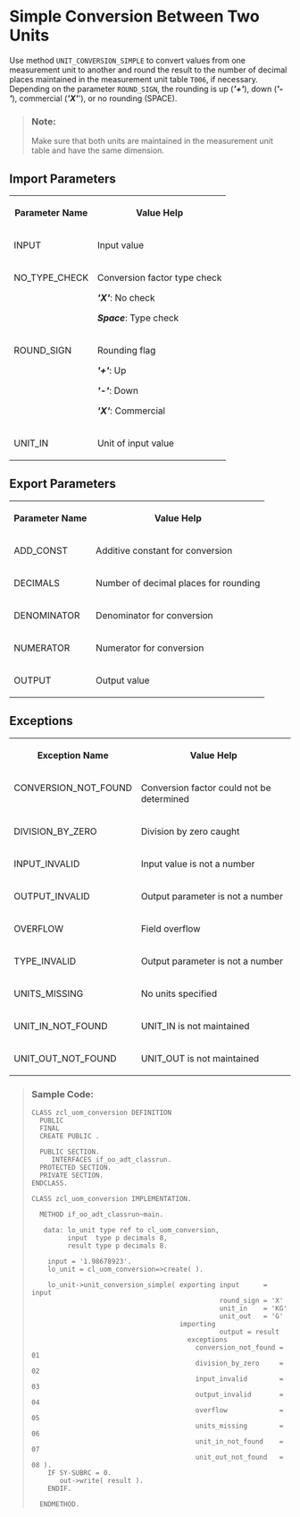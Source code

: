 <!-- loio4083add554614debb3766af36604cc80 -->

# Simple Conversion Between Two Units

Use method `UNIT_CONVERSION_SIMPLE` to convert values from one measurement unit to another and round the result to the number of decimal places maintained in the measurement unit table `T006`, if necessary. Depending on the parameter `ROUND_SIGN`, the rounding is up \(***'+'***\), down \(***'-'***\), commercial \(***'X'***'\), or no rounding \(SPACE\).

> ### Note:  
> Make sure that both units are maintained in the measurement unit table and have the same dimension.



<a name="loio4083add554614debb3766af36604cc80__section_qjw_n2m_rlb"/>

## Import Parameters

<a name="loio4083add554614debb3766af36604cc80__table_xvd_p2m_rlb"/>


<table>
<tr>
<th valign="top">

Parameter Name



</th>
<th valign="top">

Value Help



</th>
</tr>
<tr>
<td valign="top">

INPUT



</td>
<td valign="top">

Input value



</td>
</tr>
<tr>
<td valign="top">

NO\_TYPE\_CHECK



</td>
<td valign="top">

Conversion factor type check

***'X'***: No check

***Space***: Type check



</td>
</tr>
<tr>
<td valign="top">

ROUND\_SIGN



</td>
<td valign="top">

Rounding flag

***'+'***: Up

***'-'***: Down

***'X'***: Commercial



</td>
</tr>
<tr>
<td valign="top">

UNIT\_IN



</td>
<td valign="top">

Unit of input value



</td>
</tr>
</table>



<a name="loio4083add554614debb3766af36604cc80__section_am5_vfm_rlb"/>

## Export Parameters

<a name="loio4083add554614debb3766af36604cc80__table_tvy_wfm_rlb"/>


<table>
<tr>
<th valign="top">

Parameter Name



</th>
<th valign="top">

Value Help



</th>
</tr>
<tr>
<td valign="top">

ADD\_CONST



</td>
<td valign="top">

Additive constant for conversion



</td>
</tr>
<tr>
<td valign="top">

DECIMALS



</td>
<td valign="top">

Number of decimal places for rounding



</td>
</tr>
<tr>
<td valign="top">

DENOMINATOR



</td>
<td valign="top">

Denominator for conversion



</td>
</tr>
<tr>
<td valign="top">

NUMERATOR



</td>
<td valign="top">

Numerator for conversion



</td>
</tr>
<tr>
<td valign="top">

OUTPUT



</td>
<td valign="top">

Output value



</td>
</tr>
</table>



<a name="loio4083add554614debb3766af36604cc80__section_fkh_ggm_rlb"/>

## Exceptions

<a name="loio4083add554614debb3766af36604cc80__table_fcj_hgm_rlb"/>


<table>
<tr>
<th valign="top">

Exception Name



</th>
<th valign="top">

Value Help



</th>
</tr>
<tr>
<td valign="top">

CONVERSION\_NOT\_FOUND



</td>
<td valign="top">

Conversion factor could not be determined



</td>
</tr>
<tr>
<td valign="top">

DIVISION\_BY\_ZERO



</td>
<td valign="top">

Division by zero caught



</td>
</tr>
<tr>
<td valign="top">

INPUT\_INVALID



</td>
<td valign="top">

Input value is not a number



</td>
</tr>
<tr>
<td valign="top">

OUTPUT\_INVALID



</td>
<td valign="top">

Output parameter is not a number



</td>
</tr>
<tr>
<td valign="top">

OVERFLOW



</td>
<td valign="top">

Field overflow



</td>
</tr>
<tr>
<td valign="top">

TYPE\_INVALID



</td>
<td valign="top">

Output parameter is not a number



</td>
</tr>
<tr>
<td valign="top">

UNITS\_MISSING



</td>
<td valign="top">

No units specified



</td>
</tr>
<tr>
<td valign="top">

UNIT\_IN\_NOT\_FOUND



</td>
<td valign="top">

UNIT\_IN is not maintained



</td>
</tr>
<tr>
<td valign="top">

UNIT\_OUT\_NOT\_FOUND



</td>
<td valign="top">

UNIT\_OUT is not maintained



</td>
</tr>
</table>

> ### Sample Code:  
> ```abap
> CLASS zcl_uom_conversion DEFINITION
>   PUBLIC
>   FINAL
>   CREATE PUBLIC .
> 
>   PUBLIC SECTION.
>      INTERFACES if_oo_adt_classrun.
>   PROTECTED SECTION.
>   PRIVATE SECTION.
> ENDCLASS.
> 
> CLASS zcl_uom_conversion IMPLEMENTATION.
> 
>   METHOD if_oo_adt_classrun~main.
> 
>    data: lo_unit type ref to cl_uom_conversion,
>          input  type p decimals 8,
>          result type p decimals 8.
> 
>     input = '1.98678923'.
>     lo_unit = cl_uom_conversion=>create( ).
> 
>     lo_unit->unit_conversion_simple( exporting input      = input
>                                                round_sign = 'X'
>                                                unit_in    = 'KG'
>                                                unit_out   = 'G'
>                                      importing
>                                                output = result
>                                        exceptions
>                                          conversion_not_found = 01
>                                          division_by_zero     = 02
>                                          input_invalid        = 03
>                                          output_invalid       = 04
>                                          overflow             = 05
>                                          units_missing        = 06
>                                          unit_in_not_found    = 07
>                                          unit_out_not_found   = 08 ).
>     IF SY-SUBRC = 0.
>        out->write( result ).
>     ENDIF.
> 
>   ENDMETHOD.
> ```

